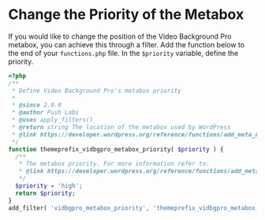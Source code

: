 # Change the Priority of the Metabox

If you would like to change the position of the Video Background Pro metabox, you can achieve this through a filter. Add the function below to the end of your `functions.php` file. In the `$priority` variable, define the priority.

```php
<?php
/**
 * Define Video Background Pro's metabox priority
 *
 * @since 2.0.0
 * @author Push Labs
 * @uses apply_filters()
 * @return string The location of the metabox used by WordPress
 * @link https://developer.wordpress.org/reference/functions/add_meta_box/
 */
function themeprefix_vidbgpro_metabox_priority( $priority ) {
  /**
   * The metabox priority. For more information refer to:
   * @link https://developer.wordpress.org/reference/functions/add_meta_box/
   */
  $priority = 'high';
  return $priority;
}
add_filter( 'vidbgpro_metabox_priority', 'themeprefix_vidbgpro_metabox_priority' );
```